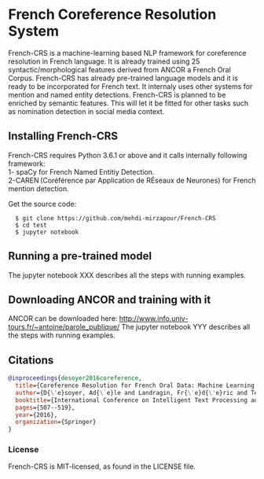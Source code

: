 # French Coreference Resolution System
French-CRS is a machine-learning based NLP framework for coreference resolution in French language. It is already trained using 25 syntactic/morphological features derived from ANCOR a French Oral Corpus. French-CRS has already pre-trained language models and it is ready to be incorporated for French text. It internaly uses other systems for mention and named entity detections. French-CRS is planned to be enriched by semantic features. This will let it be fitted for other tasks such as nomination detection in social media context.






## Installing French-CRS
French-CRS requires Python 3.6.1 or above and it calls internally following framework:  
1- spaCy for French Named Entitiy Detection.  
2-CAREN (Coréférence par Application de RÉseaux de Neurones) for French mention detection.  

Get the source code:
```
  $ git clone https://github.com/mehdi-mirzapour/French-CRS
  $ cd test
  $ jupyter notebook
```

## Running a pre-trained model
The jupyter notebook XXX describes all the steps with running examples.

## Downloading ANCOR and training with it
ANCOR can be downloaded here: http://www.info.univ-tours.fr/~antoine/parole_publique/
The jupyter notebook YYY describes all the steps with running examples.

## Citations
```bibtex
@inproceedings{desoyer2016coreference,
  title={Coreference Resolution for French Oral Data: Machine Learning Experiments with ANCOR},
  author={D{\'e}soyer, Ad{\`e}le and Landragin, Fr{\'e}d{\'e}ric and Tellier, Isabelle and Lefeuvre, Ana{\"\i}s and Antoine, Jean-Yves and Dinarelli, Marco},
  booktitle={International Conference on Intelligent Text Processing and Computational Linguistics},
  pages={507--519},
  year={2016},
  organization={Springer}
}
```

### License
French-CRS is MIT-licensed, as found in the LICENSE file.
